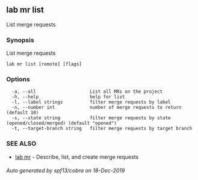 ## lab mr list

List merge requests

### Synopsis

List merge requests

```
lab mr list [remote] [flags]
```

### Options

```
  -a, --all                    List all MRs on the project
  -h, --help                   help for list
  -l, --label strings          filter merge requests by label
  -n, --number int             number of merge requests to return (default 10)
  -s, --state string           filter merge requests by state (opened/closed/merged) (default "opened")
  -t, --target-branch string   filter merge requests by target branch
```

### SEE ALSO

* [lab mr](lab_mr.md)	 - Describe, list, and create merge requests

###### Auto generated by spf13/cobra on 18-Dec-2019
